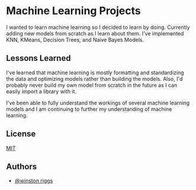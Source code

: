 # Machine Learning Projects

I wanted to learn machine learning so I decided to learn by doing. 
Currently adding new models from scratch as I learn about them. 
I've implemented KNN, KMeans, Decision Trees, and Naive Bayes 
Models.


## Lessons Learned

I've learned that machine learning is mostly formatting and standardizing the data and optimizing models rather than building the models. Also, I'd probably never build my own model from 
scratch in the future as I can easily import a library with it.

I've been able to fully understand the workings of several machine learning
models and I am continuing to further my understanding of machine learning.

## License

[MIT](https://choosealicense.com/licenses/mit/)


## Authors

- [@winston riggs](https://github.com/wriggs12)
